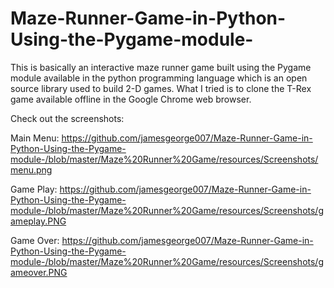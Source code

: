 # Maze-Runner-Game-in-Python-Using-the-Pygame-module-
This is basically an interactive maze runner game built using the Pygame module available in the python programming language which is an open source library used to build 2-D games. What I tried is to clone the T-Rex game available offline in the Google Chrome web browser.

Check out the screenshots:

Main Menu: https://github.com/jamesgeorge007/Maze-Runner-Game-in-Python-Using-the-Pygame-module-/blob/master/Maze%20Runner%20Game/resources/Screenshots/menu.png

Game Play: https://github.com/jamesgeorge007/Maze-Runner-Game-in-Python-Using-the-Pygame-module-/blob/master/Maze%20Runner%20Game/resources/Screenshots/gameplay.PNG


Game Over: https://github.com/jamesgeorge007/Maze-Runner-Game-in-Python-Using-the-Pygame-module-/blob/master/Maze%20Runner%20Game/resources/Screenshots/gameover.PNG
